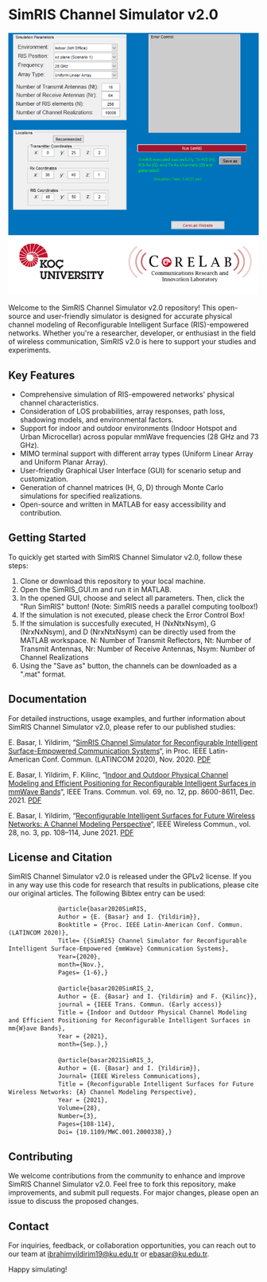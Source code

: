 # SimRIS Channel Simulator v2.0

![SimRIS Logo](SimRIS_GUI.png) <!-- Replace with your logo or a relevant image -->

Welcome to the SimRIS Channel Simulator v2.0 repository! This open-source and user-friendly simulator is designed for accurate physical channel modeling of Reconfigurable Intelligent Surface (RIS)-empowered networks. Whether you're a researcher, developer, or enthusiast in the field of wireless communication, SimRIS v2.0 is here to support your studies and experiments.

## Key Features

- Comprehensive simulation of RIS-empowered networks' physical channel characteristics.
- Consideration of LOS probabilities, array responses, path loss, shadowing models, and environmental factors.
- Support for indoor and outdoor environments (Indoor Hotspot and Urban Microcellar) across popular mmWave frequencies (28 GHz and 73 GHz).
- MIMO terminal support with different array types (Uniform Linear Array and Uniform Planar Array).
- User-friendly Graphical User Interface (GUI) for scenario setup and customization.
- Generation of channel matrices (H, G, D) through Monte Carlo simulations for specified realizations.
- Open-source and written in MATLAB for easy accessibility and contribution.

## Getting Started

To quickly get started with SimRIS Channel Simulator v2.0, follow these steps:

1. Clone or download this repository to your local machine.
2. Open the SimRIS_GUI.m and run it in MATLAB.
3. In the opened GUI, choose and select all parameters. Then, click the "Run SimRIS" button!
  (Note: SimRIS needs a parallel computing toolbox!)
4. If the simulation is not executed, please check the Error Control Box!
5. If the simulation is succesfully executed, H (NxNtxNsym), G (NrxNxNsym), and D (NrxNtxNsym) can be directly used from the MATLAB workspace.
   N: Number of Transmit Reflectors, Nt: Number of Transmit Antennas, Nr: Number of Receive Antennas, Nsym: Number of Channel Realizations
6. Using the "Save as" button, the channels can be downloaded as a ".mat" format.

## Documentation

For detailed instructions, usage examples, and further information about SimRIS Channel Simulator v2.0, please refer to our published studies: 

E. Basar, I. Yildirim, “[SimRIS Channel Simulator for Reconfigurable Intelligent Surface-Empowered Communication Systems](https://ieeexplore.ieee.org/abstract/document/9282349)“, in Proc. IEEE Latin-American Conf. Commun. (LATINCOM 2020), Nov. 2020. [PDF](https://corelab.ku.edu.tr/wp-content/uploads/2021/09/SimRIS_Channel_Simulator_for_Reconfigurable_Intelligent_Surface-Empowered_Communication_Systems.pdf)

E. Basar, I. Yildirim, F. Kilinc, “[Indoor and Outdoor Physical Channel Modeling and Efficient Positioning for Reconfigurable Intelligent Surfaces in mmWave Bands](https://ieeexplore.ieee.org/document/9541182)“, IEEE Trans. Commun. vol. 69, no. 12, pp. 8600-8611, Dec. 2021. [PDF](https://corelab.ku.edu.tr/wp-content/uploads/2021/09/TCOM_SimRIS.pdf)

E. Basar, I. Yildirim, “[Reconfigurable Intelligent Surfaces for Future Wireless Networks: A Channel Modeling Perspective](https://ieeexplore.ieee.org/abstract/document/9282349)“, IEEE Wireless Commun., vol. 28, no. 3, pp. 108–114, June 2021. [PDF](https://corelab.ku.edu.tr/wp-content/uploads/2021/09/Reconfigurable_Intelligent_Surfaces_for_Future_Wireless_Networks_A_Channel_Modeling_Perspective-1.pdf)


## License and Citation

SimRIS Channel Simulator v2.0 is released under the GPLv2 license. If you in any way use this code for research that results in publications, please cite our original articles. 
The following Bibtex entry can be used:

                  @article{basar2020SimRIS,
                  Author = {E. {Basar} and I. {Yildirim}},
                  Booktitle = {Proc. IEEE Latin-American Conf. Commun. (LATINCOM 2020)},
                  Title= {{SimRIS} Channel Simulator for Reconfigurable Intelligent Surface-Empowered {mmWave} Communication Systems},
                  Year={2020},
                  month={Nov.},
                  Pages= {1-6},}
                  
                  @article{basar2020SimRIS_2,
                  Author = {E. {Basar} and I. {Yildirim} and F. {Kilinc}},
                  journal = {IEEE Trans. Commun. (Early access)}
                  Title = {Indoor and Outdoor Physical Channel Modeling and Efficient Positioning for Reconfigurable Intelligent Surfaces in mm{W}ave Bands},
                  Year = {2021},
                  month={Sep.},}
                  
                  @article{basar2021SimRIS_3,
                  Author = {E. {Basar} and I. {Yildirim}},
                  Journal= {IEEE Wireless Communications},
                  Title = {Reconfigurable Intelligent Surfaces for Future Wireless Networks: {A} Channel Modeling Perspective},
                  Year = {2021}, 
                  Volume={28},
                  Number={3},
                  Pages={108-114},
                  Doi= {10.1109/MWC.001.2000338},}
## Contributing

We welcome contributions from the community to enhance and improve SimRIS Channel Simulator v2.0. Feel free to fork this repository, make improvements, and submit pull requests. For major changes, please open an issue to discuss the proposed changes.

## Contact

For inquiries, feedback, or collaboration opportunities, you can reach out to our team at [ibrahimyildirim19@ku.edu.tr](mailto:ibrahimyildirim19@ku.edu.tr) or [ebasar@ku.edu.tr](mailto:ebasar@ku.edu.tr).

Happy simulating!
